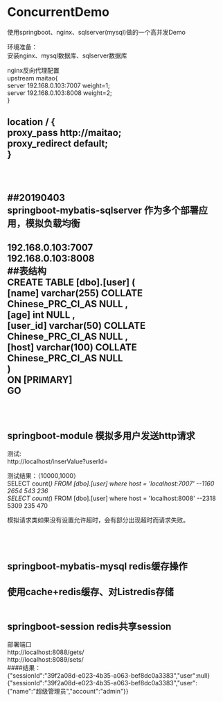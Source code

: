 # ConcurrentDemo
使用springboot、nginx、sqlserver(mysql)做的一个高并发Demo

环境准备：</br>
安装nginx、mysql数据库、sqlserver数据库</br>

nginx反向代理配置</br>
upstream maitao{</br>
		server 192.168.0.103:7007 weight=1;</br>
		server 192.168.0.103:8008 weight=2;</br>
	}</br>
  
location / {</br>
    proxy_pass http://maitao; </br>
    proxy_redirect default; </br>
  }</br>
</br>
</br>
</br>
##20190403</br>
springboot-mybatis-sqlserver 作为多个部署应用，模拟负载均衡</br>
---
192.168.0.103:7007</br>
192.168.0.103:8008</br>
##表结构</br>
CREATE TABLE [dbo].[user] (</br>
[name] varchar(255) COLLATE Chinese_PRC_CI_AS NULL ,</br>
[age] int NULL ,</br>
[user_id] varchar(50) COLLATE Chinese_PRC_CI_AS NULL ,</br>
[host] varchar(100) COLLATE Chinese_PRC_CI_AS NULL </br>
)</br>
ON [PRIMARY]</br>
GO</br>
</br></br></br>
springboot-module 模拟多用户发送http请求</br>
---
测试:</br>
http://localhost/inserValue?userId=</br>

测试结果：（10000,1000）</br>
SELECT count(*) FROM [dbo].[user] where host = 'localhost:7007' --1160 2654 543 236</br>
SELECT count(*) FROM [dbo].[user] where host = 'localhost:8008' --2318 5309 235 470</br>

模拟请求类如果没有设置允许超时，会有部分出现超时而请求失败。</br>
</br></br></br>


springboot-mybatis-mysql redis缓存操作</br>
---
使用cache+redis缓存、对List<E>redis存储
</br></br></br>
springboot-session redis共享session</br>
---
部署端口</br>
http://localhost:8088/gets/</br>
http://localhost:8089/sets/</br>
####结果：</br>
{"sessionId":"39f2a08d-e023-4b35-a063-bef8dc0a3383","user":null}</br>
{"sessionId":"39f2a08d-e023-4b35-a063-bef8dc0a3383","user":{"name":"超级管理员","account":"admin"}}</br>


